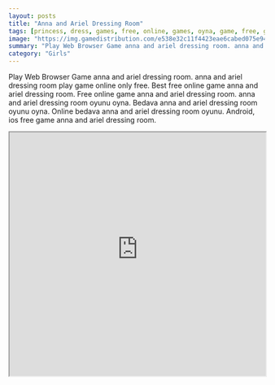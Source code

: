 ```yaml
---
layout: posts
title: "Anna and Ariel Dressing Room"
tags: [princess, dress, games, free, online, games, oyna, game, free, games, play, play, games]
image: "https://img.gamedistribution.com/e538e32c11f4423eae6cabed075e94f5.jpg"
summary: "Play Web Browser Game anna and ariel dressing room. anna and ariel dressing room play game online only free. Best free online game anna and ariel dressing room. Free online game anna and ariel dressing room. anna and ariel dressing room oyunu oyna. Bedava anna and ariel dressing room oyunu oyna. Online bedava anna and ariel dressing room oyunu. Android, ios free game anna and ariel dressing room."
category: "Girls"
---
```


Play Web Browser Game anna and ariel dressing room. anna and ariel dressing room play game online only free. Best free online game anna and ariel dressing room. Free online game anna and ariel dressing room. anna and ariel dressing room oyunu oyna. Bedava anna and ariel dressing room oyunu oyna. Online bedava anna and ariel dressing room oyunu. Android, ios free game anna and ariel dressing room.

<iframe width="100%" height="480px;" src="https://flash.gamedistribution.com?game=e538e32c11f4423eae6cabed075e94f5"></iframe>